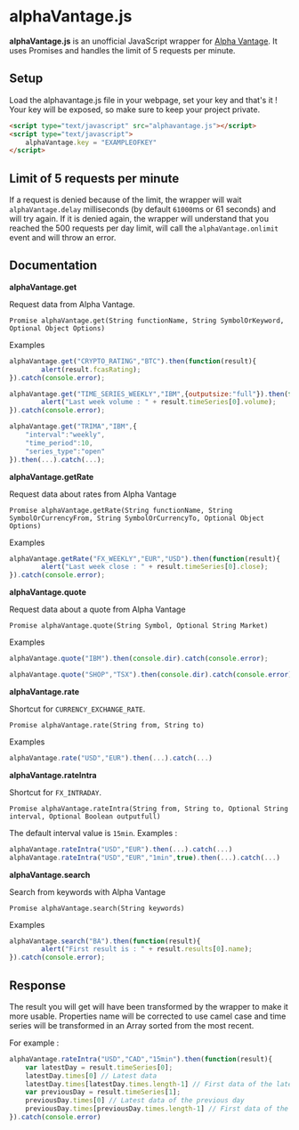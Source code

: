 # alphaVantage.js

**alphaVantage.js** is an unofficial JavaScript wrapper for [Alpha Vantage](https://www.alphavantage.co). It uses Promises and handles the limit of 5 requests per minute.

## Setup

Load the alphavantage.js file in your webpage, set your key and that's it ! Your key will be exposed, so make sure to keep your project private.

```html
<script type="text/javascript" src="alphavantage.js"></script>
<script type="text/javascript">
    alphaVantage.key = "EXAMPLEOFKEY"
</script>
```

## Limit of 5 requests per minute

If a request is denied because of the limit, the wrapper will wait `alphaVantage.delay` milliseconds (by default `61000`ms or 61 seconds) and will try again. If it is denied again, the wrapper will understand that you reached the 500 requests per day limit, will call the `alphaVantage.onlimit` event and will throw an error.

## Documentation

**alphaVantage.get**

Request data from Alpha Vantage.

`Promise alphaVantage.get(String functionName, String SymbolOrKeyword, Optional Object Options)`

Examples

```js
alphaVantage.get("CRYPTO_RATING","BTC").then(function(result){
        alert(result.fcasRating);
}).catch(console.error);
```
```js
alphaVantage.get("TIME_SERIES_WEEKLY","IBM",{outputsize:"full"}).then(function(result){
        alert("Last week volume : " + result.timeSeries[0].volume);
}).catch(console.error);
```
```js
alphaVantage.get("TRIMA","IBM",{
    "interval":"weekly",
    "time_period":10,
    "series_type":"open"
}).then(...).catch(...);
```
**alphaVantage.getRate**

Request data about rates from Alpha Vantage

`Promise alphaVantage.getRate(String functionName, String SymbolOrCurrencyFrom, String SymbolOrCurrencyTo, Optional Object Options)`

Examples

```js
alphaVantage.getRate("FX_WEEKLY","EUR","USD").then(function(result){
        alert("Last week close : " + result.timeSeries[0].close);
}).catch(console.error);
```

**alphaVantage.quote**

Request data about a quote from Alpha Vantage

`Promise alphaVantage.quote(String Symbol, Optional String Market)`

Examples

```js
alphaVantage.quote("IBM").then(console.dir).catch(console.error);
```
```js
alphaVantage.quote("SHOP","TSX").then(console.dir).catch(console.error);
```

**alphaVantage.rate**

Shortcut for `CURRENCY_EXCHANGE_RATE`.

`Promise alphaVantage.rate(String from, String to)`

Examples

```js
alphaVantage.rate("USD","EUR").then(...).catch(...)
```

**alphaVantage.rateIntra**

Shortcut for `FX_INTRADAY`.

`Promise alphaVantage.rateIntra(String from, String to, Optional String interval, Optional Boolean outputfull)`

The default interval value is `15min`. Examples :

```js
alphaVantage.rateIntra("USD","EUR").then(...).catch(...)
alphaVantage.rateIntra("USD","EUR","1min",true).then(...).catch(...)
```

**alphaVantage.search**

Search from keywords with Alpha Vantage

`Promise alphaVantage.search(String keywords)`

Examples

```js
alphaVantage.search("BA").then(function(result){
        alert("First result is : " + result.results[0].name);
}).catch(console.error);
```

## Response

The result you will get will have been transformed by the wrapper to make it more usable. Properties name will be corrected to use camel case and time series will be transformed in an Array sorted from the most recent.

For example :

```js
alphaVantage.rateIntra("USD","CAD","15min").then(function(result){
    var latestDay = result.timeSeries[0];
    latestDay.times[0] // Latest data
    latestDay.times[latestDay.times.length-1] // First data of the latest day
    var previousDay = result.timeSeries[1];
    previousDay.times[0] // Latest data of the previous day
    previousDay.times[previousDay.times.length-1] // First data of the previous day
}).catch(console.error)
```